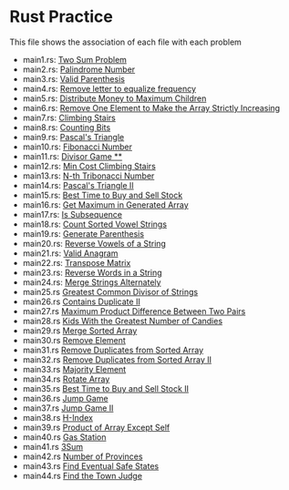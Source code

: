 # Rust Practice

This file shows the association of each file with each problem
- main1.rs: [Two Sum Problem](https://leetcode.com/problems/two-sum/)
- main2.rs: [Palindrome Number](https://leetcode.com/problems/palindrome-number/)
- main3.rs: [Valid Parenthesis](https://leetcode.com/problems/valid-parentheses/)
- main4.rs: [Remove letter to equalize frequency](https://leetcode.com/problems/remove-letter-to-equalize-frequency/)
- main5.rs: [Distribute Money to Maximum Children](https://leetcode.com/problems/distribute-money-to-maximum-children/)
- main6.rs: [Remove One Element to Make the Array Strictly Increasing](https://leetcode.com/problems/remove-one-element-to-make-the-array-strictly-increasing/)
- main7.rs: [Climbing Stairs](https://leetcode.com/problems/climbing-stairs/)
- main8.rs: [Counting Bits](https://leetcode.com/problems/counting-bits/)
- main9.rs: [Pascal's Triangle](https://leetcode.com/problems/pascals-triangle/)
- main10.rs: [Fibonacci Number](https://leetcode.com/problems/fibonacci-number/)
- main11.rs: [Divisor Game **](https://leetcode.com/problems/divisor-game/)
- main12.rs: [Min Cost Climbing Stairs](https://leetcode.com/problems/min-cost-climbing-stairs/)
- main13.rs: [N-th Tribonacci Number](https://leetcode.com/problems/n-th-tribonacci-number/)
- main14.rs: [Pascal's Triangle II](https://leetcode.com/problems/pascals-triangle-ii/)
- main15.rs: [Best Time to Buy and Sell Stock](https://leetcode.com/problems/best-time-to-buy-and-sell-stock/description/)
- main16.rs: [Get Maximum in Generated Array](https://leetcode.com/problems/get-maximum-in-generated-array/)
- main17.rs: [Is Subsequence](https://leetcode.com/problems/is-subsequence/)
- main18.rs: [Count Sorted Vowel Strings](https://leetcode.com/problems/count-sorted-vowel-strings/)
- main19.rs: [Generate Parenthesis](https://leetcode.com/problems/generate-parentheses/)
- main20.rs: [Reverse Vowels of a String](https://leetcode.com/problems/reverse-vowels-of-a-string/)
- main21.rs: [Valid Anagram](https://leetcode.com/problems/valid-anagram/)
- main22.rs: [Transpose Matrix](https://leetcode.com/problems/transpose-matrix/)
- main23.rs: [Reverse Words in a String](https://leetcode.com/problems/reverse-words-in-a-string/)
- main24.rs: [Merge Strings Alternately](https://leetcode.com/problems/merge-strings-alternately)
- main25.rs [Greatest Common Divisor of Strings](https://leetcode.com/problems/greatest-common-divisor-of-strings/)
- main26.rs [Contains Duplicate II](https://leetcode.com/problems/contains-duplicate-ii/)
- main27.rs [Maximum Product Difference Between Two Pairs](https://leetcode.com/problems/maximum-product-difference-between-two-pairs/)
- main28.rs [Kids With the Greatest Number of Candies](https://leetcode.com/problems/kids-with-the-greatest-number-of-candies/)
- main29.rs [Merge Sorted Array](https://leetcode.com/problems/merge-sorted-array/)
- main30.rs [Remove Element](https://leetcode.com/problems/remove-element/)
- main31.rs [Remove Duplicates from Sorted Array](https://leetcode.com/problems/remove-duplicates-from-sorted-array/)
- main32.rs [Remove Duplicates from Sorted Array II](https://leetcode.com/problems/remove-duplicates-from-sorted-array-ii/)
- main33.rs [Majority Element](https://leetcode.com/problems/majority-element/)
- main34.rs [Rotate Array](https://leetcode.com/problems/rotate-array/)
- main35.rs [Best Time to Buy and Sell Stock II](https://leetcode.com/problems/best-time-to-buy-and-sell-stock-ii/)
- main36.rs [Jump Game](https://leetcode.com/problems/jump-game/)
- main37.rs [Jump Game II](https://leetcode.com/problems/jump-game-ii/)
- main38.rs [H-Index](https://leetcode.com/problems/h-index/)
- main39.rs [Product of Array Except Self](https://leetcode.com/problems/product-of-array-except-self/)
- main40.rs [Gas Station](https://leetcode.com/problems/gas-station/)
- main41.rs [3Sum](https://leetcode.com/problems/3sum)
- main42.rs [Number of Provinces](https://leetcode.com/problems/number-of-provinces/)
- main43.rs [Find Eventual Safe States](https://leetcode.com/problems/find-eventual-safe-states/)
- main44.rs [Find the Town Judge](https://leetcode.com/problems/find-the-town-judge/)
